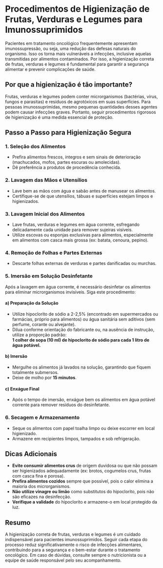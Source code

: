 # Procedimentos de Higienização de Frutas, Verduras e Legumes para Imunossuprimidos

Pacientes em tratamento oncológico frequentemente apresentam imunossupressão, ou seja, uma redução das defesas naturais do organismo. Isso os torna mais vulneráveis a infecções, inclusive aquelas transmitidas por alimentos contaminados. Por isso, a higienização correta de frutas, verduras e legumes é fundamental para garantir a segurança alimentar e prevenir complicações de saúde.

## Por que a higienização é tão importante?

Frutas, verduras e legumes podem conter microrganismos (bactérias, vírus, fungos e parasitas) e resíduos de agrotóxicos em suas superfícies. Para pessoas imunossuprimidas, mesmo pequenas quantidades desses agentes podem causar infecções graves. Portanto, seguir procedimentos rigorosos de higienização é uma medida essencial de proteção.

## Passo a Passo para Higienização Segura

### 1. **Seleção dos Alimentos**

- Prefira alimentos frescos, íntegros e sem sinais de deterioração (machucados, mofos, partes escuras ou amolecidas).
- Dê preferência a produtos de procedência conhecida.

### 2. **Lavagem das Mãos e Utensílios**

- Lave bem as mãos com água e sabão antes de manusear os alimentos.
- Certifique-se de que utensílios, tábuas e superfícies estejam limpos e higienizados.

### 3. **Lavagem Inicial dos Alimentos**

- Lave frutas, verduras e legumes em água corrente, esfregando delicadamente cada unidade para remover sujeiras visíveis.
- Utilize escovas ou esponjas exclusivas para alimentos, especialmente em alimentos com casca mais grossa (ex: batata, cenoura, pepino).

### 4. **Remoção de Folhas e Partes Externas**

- Descarte folhas externas de verduras e partes danificadas ou murchas.

### 5. **Imersão em Solução Desinfetante**

Após a lavagem em água corrente, é necessário desinfetar os alimentos para eliminar microrganismos invisíveis. Siga este procedimento:

#### a) **Preparação da Solução**

- Utilize hipoclorito de sódio a 2-2,5% (encontrado em supermercados ou farmácias, próprio para alimentos) ou água sanitária sem aditivos (sem perfume, corante ou alvejante).
- Dilua conforme orientação do fabricante ou, na ausência de instrução, utilize a proporção padrão:  
  **1 colher de sopa (10 ml) de hipoclorito de sódio para cada 1 litro de água potável.**

#### b) **Imersão**

- Mergulhe os alimentos já lavados na solução, garantindo que fiquem totalmente submersos.
- Deixe de molho por **15 minutos**.

#### c) **Enxágue Final**

- Após o tempo de imersão, enxágue bem os alimentos em água potável corrente para remover resíduos do desinfetante.

### 6. **Secagem e Armazenamento**

- Seque os alimentos com papel toalha limpo ou deixe escorrer em local higienizado.
- Armazene em recipientes limpos, tampados e sob refrigeração.

## Dicas Adicionais

- **Evite consumir alimentos crus** de origem duvidosa ou que não possam ser higienizados adequadamente (ex: brotos, cogumelos crus, frutas com casca fina e porosa).
- **Prefira alimentos cozidos** sempre que possível, pois o calor elimina a maioria dos microrganismos.
- **Não utilize vinagre ou limão** como substitutos do hipoclorito, pois não são eficazes na desinfecção.
- **Verifique a validade** do hipoclorito e armazene-o em local protegido da luz.

## Resumo

A higienização correta de frutas, verduras e legumes é um cuidado indispensável para pacientes imunossuprimidos. Seguir cada etapa do processo reduz significativamente o risco de infecções alimentares, contribuindo para a segurança e o bem-estar durante o tratamento oncológico. Em caso de dúvidas, consulte sempre o nutricionista ou a equipe de saúde responsável pelo seu acompanhamento.